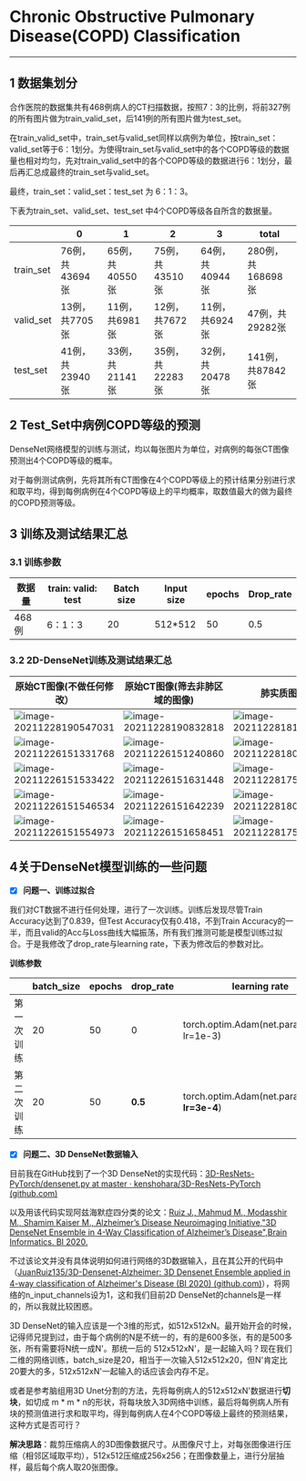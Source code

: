 # Chronic Obstructive Pulmonary Disease(COPD) Classification

---

## 1 数据集划分

合作医院的数据集共有468例病人的CT扫描数据，按照7：3的比例，将前327例的所有图片做为train_valid_set，后141例的所有图片做为test_set。

在train_valid_set中，train_set与valid_set同样以病例为单位，按train_set：valid_set等于6：1划分。为使得train_set与valid_set中的各个COPD等级的数据量也相对均匀，先对train_valid_set中的各个COPD等级的数据进行6：1划分，最后再汇总成最终的train_set与valid_set。

最终，train_set：valid_set：test_set 为 6：1：3。

下表为train_set、valid_set、test_set 中4个COPD等级各自所含的数据量。

|           | 0               | 1               | 2               | 3               | total             |
| --------- | --------------- | --------------- | --------------- | --------------- | ----------------- |
| train_set | 76例，共43694张 | 65例，共40550张 | 75例，共43510张 | 64例，共40944张 | 280例，共168698张 |
| valid_set | 13例，共7705张  | 11例，共6981张  | 12例，共7672张  | 11例，共6924张  | 47例，共29282张   |
| test_set  | 41例，共23940张 | 33例，共21141张 | 35例，共22283张 | 32例，共20478张 | 141例，共87842张  |

## 2 Test_Set中病例COPD等级的预测

DenseNet网络模型的训练与测试，均以每张图片为单位，对病例的每张CT图像预测出4个COPD等级的概率。

对于每例测试病例，先将其所有CT图像在4个COPD等级上的预计结果分别进行求和取平均，得到每例病例在4个COPD等级上的平均概率，取数值最大的做为最终的COPD预测等级。

## 3 训练及测试结果汇总

### 3.1 训练参数

| **数据量** | **train: valid: test** | **Batch size** | **Input size** | **epochs** | **Drop_rate** |
| ---------- | ---------------------- | -------------- | -------------- | ---------- | ------------- |
| 468例      | 6：1：3                | 20             | 512*512        | 50         | 0.5           |

### 3.2 2D-DenseNet训练及测试结果汇总

| 原始CT图像(不做任何修改）                                    | 原始CT图像(筛去非肺区域的图像)                               | 肺实质图像                                                   |
| ------------------------------------------------------------ | ------------------------------------------------------------ | ------------------------------------------------------------ |
| ![image-20211228190547031](https://s2.loli.net/2021/12/28/tILT35Ay1z8sme9.png) | ![image-20211228190832818](https://s2.loli.net/2021/12/28/Qdkn8wfjmoSNxVg.png) | ![image-20211228181346993](https://s2.loli.net/2021/12/28/DyQSshplZrRb7cC.png) |
| ![image-20211226151331768](https://s2.loli.net/2021/12/26/uD3IznJXC2OAxLc.png) | ![image-20211226151240860](https://s2.loli.net/2021/12/26/rqfp587SOBjyvDw.png) | ![image-20211228180801651](https://s2.loli.net/2021/12/28/SylRo35sTwnOjGg.png) |
| ![image-20211226151533422](https://s2.loli.net/2021/12/26/eJbwBmvztLcF7o5.png) | ![image-20211226151631448](https://s2.loli.net/2021/12/26/fdvpx8VBgIENmWt.png) | ![image-20211228175235026](https://s2.loli.net/2021/12/28/OZzl2htcPnNs5oR.png) |
| ![image-20211226151546534](https://s2.loli.net/2021/12/26/JRpAqSHG6bKV2ul.png) | ![image-20211226151642239](https://s2.loli.net/2021/12/26/v6jxhutKHMRUwVs.png) | ![image-20211228180105421](https://s2.loli.net/2021/12/28/CnlQLXZN5ftWxwq.png) |
| ![image-20211226151554973](https://s2.loli.net/2021/12/26/iz5QvNRAkghuSVf.png) | ![image-20211226151658451](https://s2.loli.net/2021/12/26/dMDA4GTnQCPWZ71.png) | ![image-20211228175127410](https://s2.loli.net/2021/12/28/CBVcUDK9QIoFLEX.png) |



## 4关于DenseNet模型训练的一些问题

- [x]  **问题一、训练过拟合**

我们对CT数据不进行任何处理，进行了一次训练。训练后发现尽管Train Accuracy达到了0.839，但Test Accuracy仅有0.418，不到Train Accuracy的一半，而且valid的Acc与Loss曲线大幅振荡，所有我们推测可能是模型训练过拟合。于是我修改了drop_rate与learning rate，下表为修改后的参数对比。

**训练参数**

|            | batch_size | epochs | drop_rate | learning rate                                   |
| ---------- | ---------- | ------ | --------- | ----------------------------------------------- |
| 第一次训练 | 20         | 50     | 0         | torch.optim.Adam(net.parameters(), lr=1e-3)     |
| 第二次训练 | 20         | 50     | **0.5**   | torch.optim.Adam(net.parameters(), **lr=3e-4**) |

- [x]  **问题二、3D DenseNet数据输入**

目前我在GitHub找到了一个3D DenseNet的实现代码：[3D-ResNets-PyTorch/densenet.py at master · kenshohara/3D-ResNets-PyTorch (github.com)](https://github.com/kenshohara/3D-ResNets-PyTorch/blob/master/models/densenet.py)

以及用该代码实现阿兹海默症四分类的论文：[Ruiz J., Mahmud M., Modasshir M., Shamim Kaiser M., Alzheimer’s Disease Neuroimaging Initiative,"3D DenseNet Ensemble in 4-Way Classification of Alzheimer’s Disease",Brain Informatics. BI 2020.](https://doi.org/10.1007/978-3-030-59277-6_8)

不过该论文并没有具体说明如何进行网络的3D数据输入，且在其公开的代码中（[JuanRuiz135/3D-Densenet-Alzheimer: 3D Densenet Ensemble applied in 4-way classification of Alzheimer's Disease (BI 2020) (github.com)](https://github.com/JuanRuiz135/3D-Densenet-Alzheimer)），将网络的n_input_channels设为1，这和我们目前2D DenseNet的channels是一样的，所以我就比较困惑。

3D DenseNet的输入应该是一个3维的形式，如512x512xN。最开始开会的时候，记得师兄提到过，由于每个病例的N是不统一的，有的是600多张，有的是500多张，所有需要将N统一成N'。那统一后的 512x512xN'，是一起输入吗？现在我们二维的网络训练，batch_size是20，相当于一次输入512x512x20，但N'肯定比20要大的多，512x512xN'一起输入的话应该会内存不足。

或者是参考脑组用3D Unet分割的方法，先将每例病人的512x512xN'数据进行**切块**，如切成 m * m * n的形状，将每块放入3D网络中训练，最后将每例病人所有块的预测值进行求和取平均，得到每例病人在4个COPD等级上最终的预测结果，这种方式是否可行？ 

**解决思路**：裁剪压缩病人的3D图像数据尺寸。从图像尺寸上，对每张图像进行压缩（相邻区域取平均），512x512压缩成256x256；在图像数量上，进行分层抽样，最后每个病人取20张图像。
